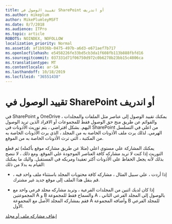 ```yaml
---
title: تقييد الوصول في SharePoint أو اندريف
ms.author: mikeplum
author: MikePlumleyMSFT
ms.date: 8/7/2018
ms.audience: ITPro
ms.topic: article
ROBOTS: NOINDEX, NOFOLLOW
localization_priority: Normal
ms.assetid: af1b936b-0475-497b-a6d3-e671aef7b717
ms.openlocfilehash: e5458226fe33bd5cb3da1f608fb113b888fbfd16
ms.sourcegitcommit: 037331d71f06750d972c0b6278b23bb15c4806ca
ms.translationtype: MT
ms.contentlocale: ar-SA
ms.lasthandoff: 10/18/2019
ms.locfileid: "36551438"
---
```

# <a name="restrict-access-in-sharepoint-or-onedrive"></a>تقييد الوصول في SharePoint أو اندريف

في SharePoint و OneDrive ، يمكنك تقييد الوصول إلى عناصر مثل الملفات والمجلدات والقوائم عن طريق منح حق الوصول فقط للمجموعات أو الافراد الذين تريد الوصول اليهم. بشكل افتراضي ، يتم توريث الأذونات في SharePoint من اعلي في التسلسل الهرمي. لذلك يرث ملف الأذونات الخاصة به من المجلد ، الذي يرث الأذونات الخاصة به من المكتبة ، التي ترث الأذونات الخاصة به من الموقع.
  
يمكنك المشاركة علي مستوي اعلي (مثلا عن طريق مشاركه موقع بأكمله) ثم قطع التوريث إذا كنت لا تريد مشاركه كافة العناصر الموجودة علي الموقع. ومع ذلك ، لا ننصح بذلك لأنه يجعل الحفاظ علي الأذونات أكثر تعقيدا ومربكه في المستقبل. واليك ما يمكنك القيام به بدلا من ذلك:
  
- إذا أردت ، علي سبيل المثال ، مشاركه كافة محتويات المجلد باستثناء ملف واحد فيه ، قم بنقل هذا الملف إلى موقع جديد غير مشترك.
    
- إذا كان لديك اثنين من المجلدات الفرعية ، وتريد مشاركه مجلد فرعي واحد مع المجموعتين A و B والسماح فقط للمجموعة A بالوصول إلى المجلد الفرعي الثاني ، فقم بمشاركه المجلد الأصل مع المجموعة A وأضافه المجموعة B للمجلد الفرعي الأول.
    
[إيقاف مشاركه ملف أو مجلد](https://go.microsoft.com/fwlink/?linkid=2008861)
  

